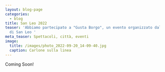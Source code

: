 ```yaml
---
layout: blog-page
categories:
  - blog
title: San Leo 2022
teaser: 'Abbiamo partecipato a "Gusta Borgo", un evento organizzato dal comune
  di San Leo '
meta_teaser: Spettacoli, città, eventi
image:
  title: /images/photo_2022-09-20_14-09-40.jpg
  caption: Carlone sulla linea
---
```

C﻿oming Soon!